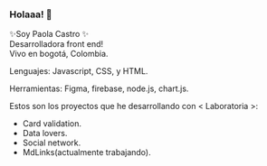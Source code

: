 ### Holaaa! 👋
✨Soy Paola Castro ✨  
Desarrolladora front end!  
Vivo en bogotá, Colombia.  

Lenguajes: Javascript, CSS, y HTML.  

Herramientas: Figma, firebase, node.js, chart.js.

Estos son los proyectos que he desarrollando con < Laboratoria >:

  
* Card validation.
* Data lovers.
* Social network.
* MdLinks(actualmente trabajando).
<!--
**PaolaCM99/PaolaCM99** is a ✨ _special_ ✨ repository because its `README.md` (this file) appears on your GitHub profile.
![Laboratoria](https://media.istockphoto.com/photos/program-code-javascript-php-html-css-of-site-web-development-source-picture-id1202250586?s=612x612)
Here are some ideas to get you started:

- 🔭 I’m currently working on ...
- 🌱 I’m currently learning ...
- 👯 I’m looking to collaborate on ...
- 🤔 I’m looking for help with ...
- 💬 Ask me about ...
- 📫 How to reach me: ...
- 😄 Pronouns: ...
- ⚡ Fun fact: ...
-->

